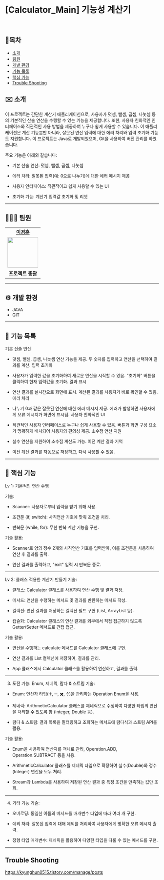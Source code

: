 <br>


# [Calculator_Main] 기능성 계산기

<br>

<h2>📜목차</h2>

 - [소개](#소개)
 - [팀원](#팀원) 
 - [개발 환경](#개발-환경)
 - [기능 목록](#기능-목록) 
 - [핵심 기능](#핵심-기능)
 - [Trouble Shooting](#trouble-shooting)


## ✉️ 소개

이 프로젝트는 간단한 계산기 애플리케이션으로, 사용자가 덧셈, 뺄셈, 곱셈, 나눗셈 등의 기본적인 산술 연산을 수행할 수 있는 기능을 제공합니다. 또한, 사용자 친화적인 인터페이스와 직관적인 사용 방법을 제공하여 누구나 쉽게 사용할 수 있습니다. 이 애플리케이션은 계산 기능뿐만 아니라, 잘못된 연산 입력에 대한 에러 처리와 입력 초기화 기능도 지원합니다. 이 프로젝트는 Java로 개발되었으며, Git을 사용하여 버전 관리를 하였습니다.

주요 기능은 아래와 같습니다:

- 기본 산술 연산: 덧셈, 뺄셈, 곱셈, 나눗셈

- 에러 처리: 잘못된 입력(예: 0으로 나누기)에 대한 에러 메시지 제공

- 사용자 인터페이스: 직관적이고 쉽게 사용할 수 있는 UI

- 초기화 기능: 계산기 입력값 초기화 및 리셋

------------------------------------------------------------------------


## 👨‍👧‍👦 팀원

<table>
   <tr>
    <td align="center"><b><a href="https://github.com/kyung412820">이경훈</a></b></td>
  <tr>
    <td align="center"><a href="https://github.com/kyung412820"><img src="https://avatars.githubusercontent.com/u/71320521?v=4" width="100px" /></a></td>
  </tr>
  <tr>
    <td align="center"><b>프로젝트 총괄</b></td>
</table>

------------------------------------------------------------------------


## ⚙️ 개발 환경
- JAVA
- GIT

------------------------------------------------------------------------


## 🎲 기능 목록

기본 산술 연산

 - 덧셈, 뺄셈, 곱셈, 나눗셈 연산 기능을 제공.
두 숫자를 입력하고 연산을 선택하여 결과를 계산.
입력 초기화

 - 사용자가 입력한 값을 초기화하여 새로운 연산을 시작할 수 있음.
"초기화" 버튼을 클릭하여 현재 입력값을 초기화.
결과 표시

 - 연산 결과를 실시간으로 화면에 표시.
계산된 결과를 사용자가 바로 확인할 수 있음.
에러 처리

 - 나누기 0과 같은 잘못된 연산에 대한 에러 메시지 제공.
에러가 발생하면 사용자에게 오류 메시지가 화면에 표시됨.
사용자 친화적인 UI

 - 직관적인 사용자 인터페이스로 누구나 쉽게 사용할 수 있음.
버튼과 화면 구성 요소가 명확하게 배치되어 사용자의 편의성 제공.
소수점 연산 지원

 - 실수 연산을 지원하여 소수점 계산도 가능.
이전 계산 결과 기억

 - 이전 계산 결과를 자동으로 저장하고, 다시 사용할 수 있음.




------------------------------------------------------------------------


## 🧩 핵심 기능

Lv 1: 기본적인 연산 수행 

기술:

 - Scanner: 사용자로부터 입력을 받기 위해 사용.

 - 조건문 (if, switch): 사칙연산 기호에 맞춰 조건을 처리.

 - 반복문 (while, for): 무한 반복 계산 기능을 구현.

기술 활용:

 - Scanner로 양의 정수 2개와 사칙연산 기호를 입력받아, 이를 조건문을 사용하여 연산 후 결과를 출력.

 - 연산 결과를 출력하고, "exit" 입력 시 반복문 종료.

------------------------------------------------------------------------

Lv 2: 클래스 적용한 계산기 만들기
기술:

 - 클래스: Calculator 클래스를 사용하여 연산 수행 및 결과 저장.

 - 메서드: 연산을 수행하는 메서드 및 결과를 반환하는 메서드 작성.

 - 컬렉션: 연산 결과를 저장하는 컬렉션 필드 구현 (List, ArrayList 등).

 - 캡슐화: Calculator 클래스의 연산 결과를 외부에서 직접 접근하지 않도록 Getter/Setter 메서드로 간접 접근.

기술 활용:

 - 연산을 수행하는 calculate 메서드를 Calculator 클래스에 구현.

 - 연산 결과를 List 컬렉션에 저장하여, 결과를 관리.

 - App 클래스에서 Calculator 클래스를 활용하여 연산하고, 결과를 출력.

------------------------------------------------------------------------

3. 도전 기능: Enum, 제네릭, 람다 & 스트림
기술:
 - Enum: 연산자 타입(➕, ➖, ✖️, ➗)을 관리하는 Operation Enum을 사용.

 - 제네릭: ArithmeticCalculator 클래스를 제네릭으로 수정하여 다양한 타입의 연산을 처리할 수 있도록 함 (Integer, Double 등).

 - 람다 & 스트림: 결과 목록을 필터링하고 조회하는 메서드에 람다식과 스트림 API를 활용.

기술 활용:
 - Enum을 사용하여 연산자를 객체로 관리, Operation.ADD, Operation.SUBTRACT 등을 사용.

 - ArithmeticCalculator 클래스를 제네릭 타입으로 확장하여 실수(Double)와 정수(Integer) 연산을 모두 처리.

 - Stream과 Lambda를 사용하여 저장된 연산 결과 중 특정 조건을 만족하는 값만 조회.

------------------------------------------------------------------------

4. 기타 기능
기술:

 - 오버로딩: 동일한 이름의 메서드를 매개변수 타입에 따라 여러 개 구현.

 - 예외 처리: 잘못된 입력에 대해 예외를 처리하여 사용자에게 명확한 오류 메시지 출력.

 - 정형 타입 매개변수: 제네릭을 활용하여 다양한 타입을 다룰 수 있는 메서드를 구현.

------------------------------------------------------------------------

## Trouble Shooting

https://kyunghun0515.tistory.com/manage/posts

